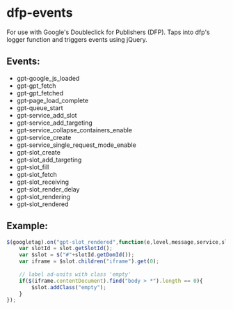 # dfp-events

For use with Google's Doubleclick for Publishers (DFP).  Taps into dfp's logger function and triggers events using jQuery.

## Events:

* gpt-google_js_loaded
* gpt-gpt_fetch
* gpt-gpt_fetched
* gpt-page_load_complete
* gpt-queue_start
* gpt-service_add_slot
* gpt-service_add_targeting
* gpt-service_collapse_containers_enable
* gpt-service_create
* gpt-service_single_request_mode_enable
* gpt-slot_create
* gpt-slot_add_targeting
* gpt-slot_fill
* gpt-slot_fetch
* gpt-slot_receiving
* gpt-slot_render_delay
* gpt-slot_rendering
* gpt-slot_rendered

## Example:

```javascript
$(googletag).on("gpt-slot_rendered",function(e,level,message,service,slot,reference){
	var slotId = slot.getSlotId();
	var $slot = $("#"+slotId.getDomId());
	var iframe = $slot.children("iframe").get(0);
	
	// label ad-units with class 'empty'
	if($(iframe.contentDocument).find("body > *").length == 0){
		$slot.addClass("empty");
	}
});
```
